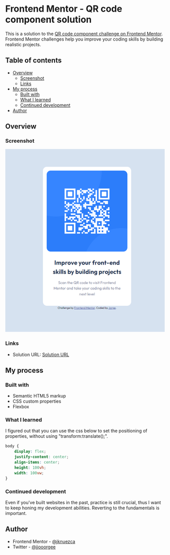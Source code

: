 # Frontend Mentor - QR code component solution

This is a solution to the [QR code component challenge on Frontend Mentor](https://www.frontendmentor.io/challenges/qr-code-component-iux_sIO_H). Frontend Mentor challenges help you improve your coding skills by building realistic projects. 

## Table of contents

- [Overview](#overview)
  - [Screenshot](#screenshot)
  - [Links](#links)
- [My process](#my-process)
  - [Built with](#built-with)
  - [What I learned](#what-i-learned)
  - [Continued development](#continued-development)
- [Author](#author)

## Overview

### Screenshot

![](./screenshot.png)

### Links

- Solution URL: [Solution URL](https://github.com/jknuezca/frontend-mentor/tree/qr-code-component-main)

## My process

### Built with

- Semantic HTML5 markup
- CSS custom properties
- Flexbox

### What I learned

I figured out that you can use the css below to set the positioning of properties, without using "transform:translate();".

```css
body {
    display: flex;
    justify-content: center;
    align-items: center;
    height: 100vh;
    width: 100vw;
}
```

### Continued development

Even if you've built websites in the past, practice is still crucial, thus I want to keep honing my development abilities. Reverting to the fundamentals is important.


## Author

- Frontend Mentor - [@jknuezca](https://www.frontendmentor.io/profile/jknuezca)
- Twitter - [@jjooorgee](https://www.twitter.com/yourusername)


